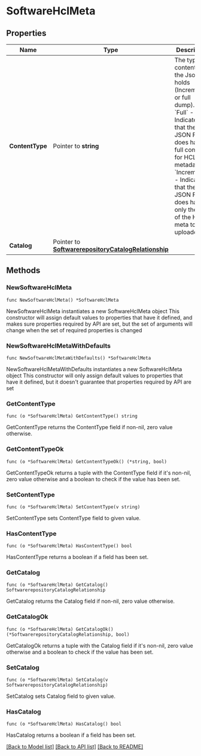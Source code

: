 # SoftwareHclMeta

## Properties

Name | Type | Description | Notes
------------ | ------------- | ------------- | -------------
**ContentType** | Pointer to **string** | The type of content that the Json file holds (Incremental or full dump). * &#x60;Full&#x60; - Indicates that the JSON File does have full content for HCL metadata. * &#x60;Incremental&#x60; - Indicates that the JSON File does have only the diff of the Hcl meta to be uploaded. | [optional] [default to "Full"]
**Catalog** | Pointer to [**SoftwarerepositoryCatalogRelationship**](softwarerepository.Catalog.Relationship.md) |  | [optional] 

## Methods

### NewSoftwareHclMeta

`func NewSoftwareHclMeta() *SoftwareHclMeta`

NewSoftwareHclMeta instantiates a new SoftwareHclMeta object
This constructor will assign default values to properties that have it defined,
and makes sure properties required by API are set, but the set of arguments
will change when the set of required properties is changed

### NewSoftwareHclMetaWithDefaults

`func NewSoftwareHclMetaWithDefaults() *SoftwareHclMeta`

NewSoftwareHclMetaWithDefaults instantiates a new SoftwareHclMeta object
This constructor will only assign default values to properties that have it defined,
but it doesn't guarantee that properties required by API are set

### GetContentType

`func (o *SoftwareHclMeta) GetContentType() string`

GetContentType returns the ContentType field if non-nil, zero value otherwise.

### GetContentTypeOk

`func (o *SoftwareHclMeta) GetContentTypeOk() (*string, bool)`

GetContentTypeOk returns a tuple with the ContentType field if it's non-nil, zero value otherwise
and a boolean to check if the value has been set.

### SetContentType

`func (o *SoftwareHclMeta) SetContentType(v string)`

SetContentType sets ContentType field to given value.

### HasContentType

`func (o *SoftwareHclMeta) HasContentType() bool`

HasContentType returns a boolean if a field has been set.

### GetCatalog

`func (o *SoftwareHclMeta) GetCatalog() SoftwarerepositoryCatalogRelationship`

GetCatalog returns the Catalog field if non-nil, zero value otherwise.

### GetCatalogOk

`func (o *SoftwareHclMeta) GetCatalogOk() (*SoftwarerepositoryCatalogRelationship, bool)`

GetCatalogOk returns a tuple with the Catalog field if it's non-nil, zero value otherwise
and a boolean to check if the value has been set.

### SetCatalog

`func (o *SoftwareHclMeta) SetCatalog(v SoftwarerepositoryCatalogRelationship)`

SetCatalog sets Catalog field to given value.

### HasCatalog

`func (o *SoftwareHclMeta) HasCatalog() bool`

HasCatalog returns a boolean if a field has been set.


[[Back to Model list]](../README.md#documentation-for-models) [[Back to API list]](../README.md#documentation-for-api-endpoints) [[Back to README]](../README.md)


